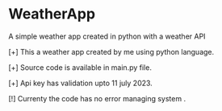 # WeatherApp
A simple weather app created in python with a weather API


[+] This a weather app created by me using python language.



[+] Source code is available in main.py file.



[+] Api key has validation upto 11 july 2023.




[!] Currenty the code has no error managing system .

